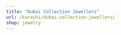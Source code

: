 ```yaml
---
title: "Dubai Collection Jewellers"
url: /karachi/dubai-collection-jewellers/
shop: jewelry
---
```

